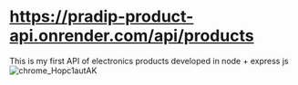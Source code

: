 # https://pradip-product-api.onrender.com/api/products
This is my first API of electronics products developed in node + express js
![chrome_Hopc1autAK](https://user-images.githubusercontent.com/60803643/201422702-db8cff34-07e2-46ab-94b9-8da132071385.png)
